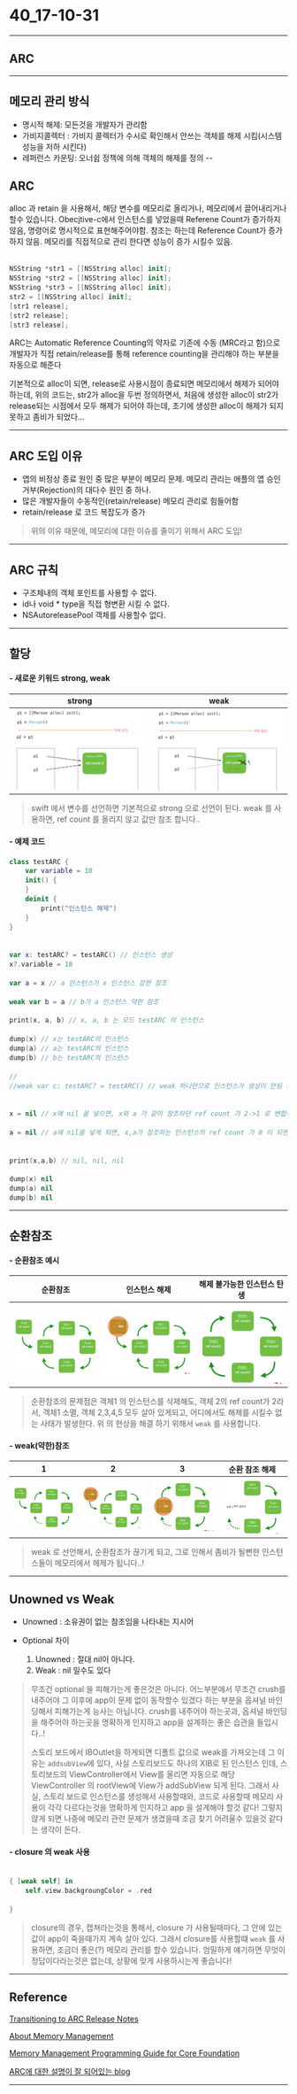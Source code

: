 # 40_17-10-31

---

## ARC 

---

## 메모리 관리 방식

- 명시적 해제: 모든것을 개발자가 관리함
- 가비지콜렉터 : 가비지 콜렉터가 수시로 확인해서 안쓰는 객체를 해제 시킴(시스템 성능을 저하 시킨다)
- 레퍼런스 카운팅: 오너쉽 정책에 의해 객체의 해제를 정의
--

## ARC

alloc 과 retain 을 사용해서, 해당 변수를 메모리로 올리거나, 메모리에서 끌어내리거나 할수 있습니다. 
Obecjtive-c에서 인스턴스를 넣었을때 Referene Count가 증가하지 않음, 명령어로 명시적으로 표현해주어야함. 참조는 하는데 Reference Count가 증가하지 않음. 
메모리를 직접적으로 관리 한다면 성능이 증가 시킬수 있음. 


```swift

NSString *str1 = [[NSString alloc] init];
NSString *str2 = [[NSString alloc] init];
NSString *str3 = [[NSString alloc] init];
str2 = [[NSString alloc] init];
[str1 release];
[str2 release];
[str3 release];


```

ARC는 Automatic Reference Counting의 약자로 기존에 수동 (MRC라고 함)으로 개발자가 직접 retain/release를 통해 reference counting을 관리해야 하는 부분을 자동으로 해준다

기본적으로 alloc이 되면, release로 사용시점이 종료되면 메모리에서 해제가 되어야 하는데, 위의 코드는, str2가 alloc을 두번 정의하면서, 처음에 생성한 alloc이 str2가 release되는 시점에서 모두 해제가 되어야 하는데, 초기에 생성한 alloc이 해제가 되지 못하고 좀비가 되었다...

  
---

## ARC 도입 이유 

- 앱의 비정상 종료 원인 중 많은 부분이 메모리 문제. 메모리 관리는 애플의 앱 승인 거부(Rejection)의 대다수 원인 중 하나.
- 많은 개발자들이 수동적인(retain/release) 메모리 관리로 힘들어함
- retain/release 로 코드 복잡도가 증가 

> 위의 이유 때문에, 메모리에 대한 이슈를 줄이기 위해서 ARC 도입!

---

## ARC 규칙

- 구조체내의 객체 포인트를 사용할 수 없다. 
- id나 void * type을 직접 형변환 시킬 수 없다. 
- NSAutoreleasePool 객체를 사용할수 없다.

---

## 할당

#### - 새로운 키워드 strong, weak

| strong | weak |
| :----: | :----: |
| ![screenc](/study/image/ARC.jpg) | ![screenc](/study/image/ARC-1.jpg) | 

> swift 에서 변수를 선언하면 기본적으로 strong 으로 선언이 된다. weak 를 사용하면, ref count 를 올리지 않고 값만 참조 합니다.. 
> 

#### - 예제 코드 


```swift
class testARC {
    var variable = 10
    init() {
    }
    deinit {
        print("인스턴스 해제")
    }
}


var x: testARC? = testARC() // 인스턴스 생성
x?.variable = 10

var a = x // a 인스턴스가 x 인스턴스 강한 참조

weak var b = a // b가 a 인스턴스 약한 참조

print(x, a, b) // x, a, b 는 모드 testARC 의 인스턴스

dump(x) // x는 testARC의 인스턴스 
dump(a) // a는 testARC의 인스턴스 
dump(b) // b는 testARC의 인스턴스 

//
//weak var c: testARC? = testARC() // weak 하나만으로 인스턴스가 생성이 안됨 생성 -> 바로 해제


x = nil // x에 nil 을 넣으면, x와 a 가 같이 참조하던 ref count 가 2->1 로 변합니다. 이때는 x는 nil, a 와 b 는 testARC 의 인스턴스로 아직 살아있습니다.

a = nil // a에 nil을 넣게 되면, x,a가 참조하는 인스턴스의 ref count 가 0 이 되면서 인스턴스가 소멸하게 되고, 자동으로 b는 nil이 됩니다.


print(x,a,b) // nil, nil, nil

dump(x) nil
dump(a) nil
dump(b) nil
```

---

## 순환참조

#### - 순환참조 예시


| 순환참조 | 인스턴스 해제 | 해제 불가능한 인스턴스 탄생 |
| :----: | :----: | :----: |
| ![screenc](/study/image/ARC-2.jpg) | ![screenc](/study/image/ARC-3.jpg) | ![screenc](/study/image/ARC-4.jpg) | 

> 순환참조의 문제점은 객체1 의 인스턴스를 삭제해도, 객체 2의 ref count가 2라서, 객체1 소멸, 객체 2,3,4,5 모두 살아 있게되고, 어디에서도 해제를 시킬수 없는 사태가 발생한다. 위 의 현상을 해결 하기 위해서 `weak` 를 사용합니다.
> 

#### - weak(약한)참조

| 1 | 2 | 3 | 순환 참조 해제 |
| :----: | :----: | :----: | :----: |
| ![screenc](/study/image/ARC-5.jpg) | ![screenc](/study/image/ARC-6.jpg) | ![screenc](/study/image/ARC-7.jpg) | ![screenc](/study/image/ARC-8.jpg) |  

> weak 로 선언해서, 순환참조가 끊기게 되고, 그로 인해서 좀비가 될뻔한 인스턴스들이 메모리에서 헤제가 됩니다..!
> 

---

## Unowned vs Weak

- Unowned : 소유권이 없는 참조임을 나타내는 지시어

- Optional 차이 <br>
	1. Unowned : 절대 nil이 아니다. <br>
	2. Weak : nil 일수도 있다

> 무조건 optional 을 피해가는게 좋은것은 아니다. 어느부분에서 무조건 crush를 내주어야 그 이후에 app이 문제 없이 동작할수 있겠다 하는 부분을 옵셔널 바인딩해서 피해가는게 능사는 아닙니다. crush를 내주어야 하는곳과, 옵셔널 바인딩을 해주어야 하는곳을 명확하게 인지하고 app을 설계하는 좋은 습관을 들입시다..!
> 
> 스토리 보드에서 IBOutlet을 하게되면 디폴트 값으로 weak를 가져오는데 그 이유는 `addsubView`에 있다, 사실 스토리보드도 하나의 XIB로 된 인스턴스 인데, 스토리보드의 ViewController에서 View를 올리면 자동으로 해당 ViewController 의 rootView에 View가 addSubView 되게 된다. 그래서 사실, 스토리 보드로 인스턴스를 생성해서 사용할때와, 코드로 사용할때 메모리 사용이 각각 다르다는것을 명확하게 인지하고 app 을 설계해야 할것 같다! 그렇지 않게 되면 나중에 메모리 관련 문제가 생겼을때 조금 찾기 어려울수 있을것 같다는 생각이 든다.
> 

#### - closure 의 weak 사용 

```swift

{ [weak self] in 
	self.view.backgroungColor = .red
	
}
```

> closure의 경우, 캡쳐라는것을 통해서, closure 가 사용될때마다, 그 안에 있는 값이 app이 죽을때가지 계속 살아 있다. 그래서 closure를 사용할떄 `weak` 를 사용하면, 조금더 좋은(?) 메모리 관리를 할수 있습니다. 엄밀하게 얘기하면 무엇이 정답이다라는것은 없는데, 상황에 맞게 사용하시는게 좋습니다!

---

## Reference 


[Transitioning to ARC Release Notes](https://developer.apple.com/library/content/releasenotes/ObjectiveC/RN-TransitioningToARC/Introduction/Introduction.html#//apple_ref/doc/uid/TP40011226-CH1-SW14)<br>

[About Memory Management](https://developer.apple.com/library/content/documentation/Cocoa/Conceptual/MemoryMgmt/Articles/MemoryMgmt.html#//apple_ref/doc/uid/10000011i)<br>

[Memory Management Programming Guide for Core Foundation](https://developer.apple.com/library/content/documentation/CoreFoundation/Conceptual/CFMemoryMgmt/CFMemoryMgmt.html#//apple_ref/doc/uid/10000127i)<br>

[ARC에 대한 설명이 잘 되어있는 blog](http://seorenn.blogspot.kr/2015/01/swift-memory-management-1.html)

---
